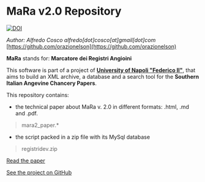 # MaRa v2.0 Repository

[![DOI](https://zenodo.org/badge/DOI/10.5281/zenodo.1447195.svg)](https://doi.org/10.5281/zenodo.1447195)

*Author: Alfredo Cosco*
*alfredo[dot]cosco[at]gmail[dot]com*
[https://github.com/orazionelson](https://github.com/orazionelson)

**MaRa** stands for: **Marcatore dei Registri Angioini**

This software is part of a project of [**University of Napoli "Federico II"**](http://www.unina.it), that aims to build an XML archive, a database and a search tool for the **Southern Italian Angevine Chancery Papers**.

This repository contains: 

- the technical paper about MaRa v. 2.0 in different formats: .html, .md and .pdf.
>mara2_paper.*	

- the script packed in a zip file with its MySql database
>registridev.zip



[Read the paper](mara2_paper.md)

[See the project on GitHub](https://github.com/angioXML/MaRa2)



